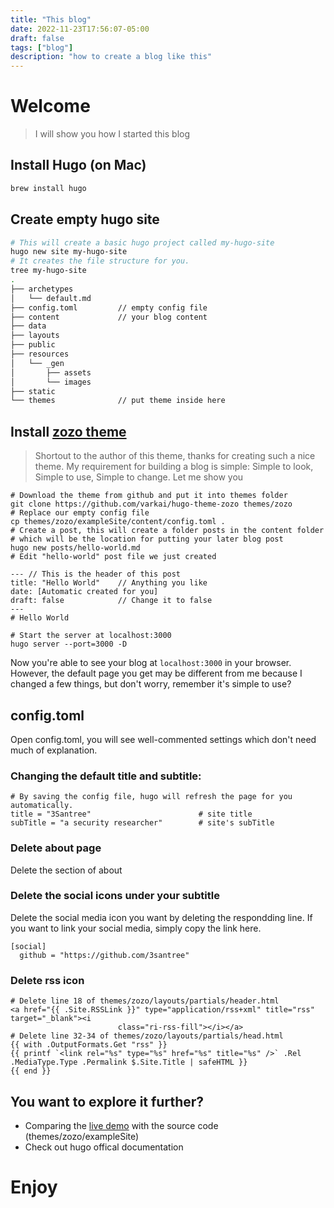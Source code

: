 ```yaml
---
title: "This blog"
date: 2022-11-23T17:56:07-05:00
draft: false
tags: ["blog"]
description: "how to create a blog like this"
---
```

# Welcome
> I will show you how I started this blog

## Install Hugo (on Mac)
```bash
brew install hugo
```
## Create empty hugo site
```bash
# This will create a basic hugo project called my-hugo-site
hugo new site my-hugo-site
# It creates the file structure for you.
tree my-hugo-site
.
├── archetypes
│   └── default.md
├── config.toml         // empty config file
├── content             // your blog content
├── data
├── layouts             
├── public
├── resources
│   └── _gen
│       ├── assets
│       └── images
├── static
└── themes              // put theme inside here
```

## Install [zozo theme](https://github.com/varkai/hugo-theme-zozo)
> Shortout to the author of this theme, thanks for creating such a nice theme. 
My requirement for building a blog is simple: Simple to look, Simple to use, Simple to change. Let me show you
```
# Download the theme from github and put it into themes folder
git clone https://github.com/varkai/hugo-theme-zozo themes/zozo
# Replace our empty config file
cp themes/zozo/exampleSite/content/config.toml .
# Create a post, this will create a folder posts in the content folder
# which will be the location for putting your later blog post
hugo new posts/hello-world.md
# Edit "hello-world" post file we just created

--- // This is the header of this post
title: "Hello World"    // Anything you like
date: [Automatic created for you]
draft: false            // Change it to false
---
# Hello World

# Start the server at localhost:3000
hugo server --port=3000 -D
```
Now you're able to see your blog at `localhost:3000` in your browser. However, the default page you get may be different from me because I changed a few things, but don't worry, remember it's simple to use?
## config.toml
Open config.toml, you will see well-commented settings which don't need much of explanation.
### Changing the default title and subtitle:
```
# By saving the config file, hugo will refresh the page for you automatically.
title = "3Santree"                        # site title                   
subTitle = "a security researcher"        # site's subTitle           
```
### Delete about page

Delete the section of about

### Delete the social icons under your subtitle
Delete the social media icon you want by deleting the respondding line. If you want to link your social media, simply copy the link here.
```
[social]
  github = "https://github.com/3santree"
```

### Delete rss icon
```
# Delete line 18 of themes/zozo/layouts/partials/header.html
<a href="{{ .Site.RSSLink }}" type="application/rss+xml" title="rss" target="_blank"><i
                        class="ri-rss-fill"></i></a>
# Delete line 32-34 of themes/zozo/layouts/partials/head.html
{{ with .OutputFormats.Get "rss" }}
{{ printf `<link rel="%s" type="%s" href="%s" title="%s" />` .Rel .MediaType.Type .Permalink $.Site.Title | safeHTML }}
{{ end }}
```
## You want to explore it further?
- Comparing the [live demo](https://zozo.varkai.com/) with the source code (themes/zozo/exampleSite)
- Check out hugo offical documentation

# Enjoy

